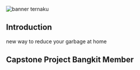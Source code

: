 <img alt="banner ternaku" src="https://github.com/ecoEase/.github/blob/main/profile/banner.png?raw=true"><br>

## Introduction

new way to reduce your garbage at home

## Capstone Project Bangkit Member
